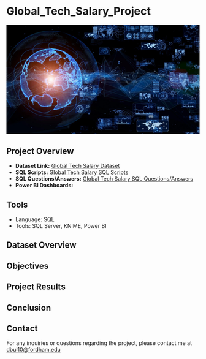 # Global_Tech_Salary_Project

![](https://github.com/DQuanBui/Global_Tech_Salary/blob/main/technology.webp)

## Project Overview


- **Dataset Link:** [Global Tech Salary Dataset](https://www.kaggle.com/datasets/adilshamim8/salaries-for-data-science-jobs/data)
- **SQL Scripts:** [Global Tech Salary SQL Scripts](https://github.com/DQuanBui/Global_Tech_Salary/blob/main/SQL_Queries_Answers/global_tech_salary_sql_queries.sql)
- **SQL Questions/Answers:** [Global Tech Salary SQL Questions/Answers](https://github.com/DQuanBui/Global_Tech_Salary/blob/main/SQL_Queries_Answers/GlobalTechSalary_SQL_Answers.pdf)
- **Power BI Dashboards:** 

## Tools 
- Language: SQL
- Tools: SQL Server, KNIME, Power BI

## Dataset Overview

## Objectives


## Project Results


## Conclusion

## Contact
For any inquiries or questions regarding the project, please contact me at dbui10@fordham.edu
